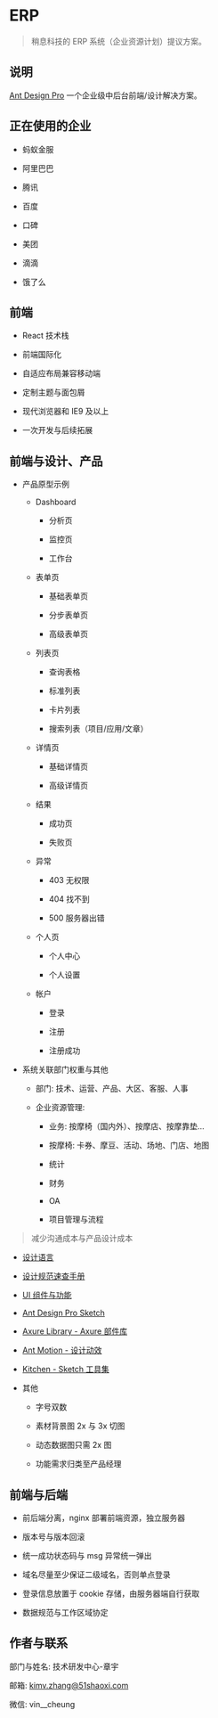 # ERP

> 稍息科技的 ERP 系统（企业资源计划）提议方案。

## 说明

[Ant Design Pro] 一个企业级中后台前端/设计解决方案。

## 正在使用的企业

+ 蚂蚁金服

+ 阿里巴巴

+ 腾讯

+ 百度

+ 口碑

+ 美团

+ 滴滴

+ 饿了么

## 前端

+ React 技术栈

+ 前端国际化

+ 自适应布局兼容移动端

+ 定制主题与面包屑

+ 现代浏览器和 IE9 及以上

+ 一次开发与后续拓展

## 前端与设计、产品

+ 产品原型示例

  + Dashboard

    + 分析页

    + 监控页

    + 工作台

  + 表单页

    + 基础表单页

    + 分步表单页

    + 高级表单页

  + 列表页

    + 查询表格

    + 标准列表

    + 卡片列表

    + 搜索列表（项目/应用/文章）

  + 详情页

    + 基础详情页

    + 高级详情页

  + 结果

    + 成功页

    + 失败页

  + 异常
    + 403 无权限

    + 404 找不到

    + 500 服务器出错

  + 个人页

    + 个人中心

    + 个人设置

  + 帐户

    + 登录

    + 注册

    + 注册成功

+ 系统关联部门权重与其他

  + 部门: 技术、运营、产品、大区、客服、人事

  + 企业资源管理:

    + 业务: 按摩椅（国内外）、按摩店、按摩靠垫...

    + 按摩椅: 卡券、摩豆、活动、场地、门店、地图

    + 统计

    + 财务

    + OA

    + 项目管理与流程

> 减少沟通成本与产品设计成本

+ [设计语言]

+ [设计规范速查手册]

+ [UI 组件与功能]

+ [Ant Design Pro Sketch]

+ [Axure Library - Axure 部件库]

+ [Ant Motion - 设计动效]

+ [Kitchen - Sketch 工具集]

+ 其他

  + 字号双数

  + 素材背景图 2x 与 3x 切图

  + 动态数据图只需 2x 图

  + 功能需求归类至产品经理

## 前端与后端

+ 前后端分离，nginx 部署前端资源，独立服务器

+ 版本号与版本回滚

+ 统一成功状态码与 msg 异常统一弹出

+ 域名尽量至少保证二级域名，否则单点登录

+ 登录信息放置于 cookie 存储，由服务器端自行获取

+ 数据规范与工作区域协定

## 作者与联系

部门与姓名: 技术研发中心-章宇

邮箱: [kimv.zhang@51shaoxi.com]

微信: vin__cheung

[Ant Design Pro]: https://preview.pro.ant.design/dashboard/analysis

[Ant Design Pro Sketch]: https://github.com/ant-design/ant-design/releases/download/resource/Ant.Design.Pro.sketch

[设计语言]: https://ant.design/docs/spec/introduce-cn

[设计规范速查手册]: https://github.com/ant-design/ant-design/wiki/Ant-Design-%E8%AE%BE%E8%AE%A1%E5%9F%BA%E7%A1%80%E7%AE%80%E7%89%88

[UI 组件与功能]: https://pro.ant.design/components/AvatarList-cn/

[Axure Library - Axure 部件库]: http://ux.ant.design/

[Ant Motion - 设计动效]: https://motion.ant.design/

[Kitchen - Sketch 工具集]: http://kitchen.alipay.com/

[kimv.zhang@51shaoxi.com]: mailto:zhangyu.vin@gmail.com
